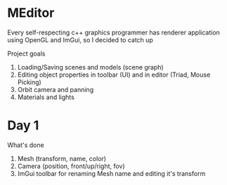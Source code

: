 # MEditor
Every self-respecting c++ graphics programmer has renderer application using OpenGL and ImGui, so I decided to catch up

Project goals
1. Loading/Saving scenes and models (scene graph)
2. Editing object properties in toolbar (UI) and in editor (Triad, Mouse Picking)
3. Orbit camera and panning
4. Materials and lights
   
# Day 1

What's done
1. Mesh (transform, name, color)
2. Camera (position, front/up/right, fov)
3. ImGui toolbar for renaming Mesh name and editing it's transform

